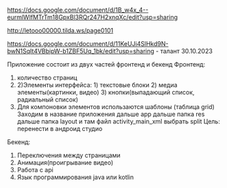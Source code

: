 https://docs.google.com/document/d/1B_w4x_4--eurmlWlfMTrTm18GpxBl3RQr247H2xnqXc/edit?usp=sharing



http://letooo00000.tilda.ws/page0101

https://docs.google.com/document/d/11KeUJi4SlHkd9N-bwN1SqIt4VBbipW-b1ZBF5Uq_1bk/edit?usp=sharing - талант 30.10.2023


Приложение состоит из двух частей фронтенд и бекенд 
Фронтенд:
1) количество страниц
2) 2)Элементы интерфейса: 1) текстовые блоки 2) медиа элементы(картинки, видео) 3) кнопки(выпадающий список, радиальный список)
3) Для компоновки элементов использаются шаблоны (таблица grid) Заходим в название приложения дальше app дальше папка res дальше папка layout и там файл activity_main_xml выбрать split
Цель: перенести в андроид студио

Бекенд:
1) Переключения между страницами
2) Анимация(проигрывание видео)
3) Работа с api
4) Язык программирования java или kotlin
